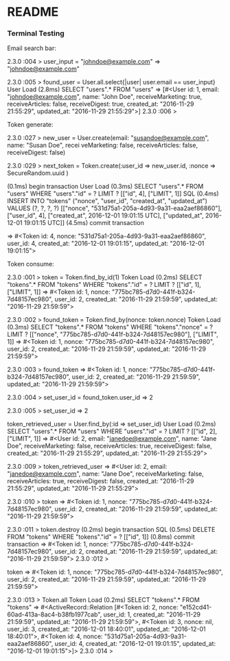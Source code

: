 # README

### Terminal Testing

Email search bar:

2.3.0 :004 > user_input = "johndoe@example.com"
 => "johndoe@example.com"

2.3.0 :005 > found_user = User.all.select{|user| user.email == user_input}
  User Load (2.8ms)  SELECT "users".* FROM "users"
=> [#<User id: 1, email: "johndoe@example.com", name: "John Doe", receiveMarketing: true, receiveArticles: false, receiveDigest: true, created_at: "2016-11-29 21:55:29", updated_at: "2016-11-29 21:55:29">]
2.3.0 :006 >

Token generate:

2.3.0 :027 > new_user = User.create(email: "susandoe@example.com", name: "Susan Doe", recei
veMarketing: false, receiveArticles: false, receiveDigest: false)

2.3.0 :029 > next_token = Token.create(:user_id => new_user.id, :nonce => SecureRandom.uuid
)

(0.1ms)  begin transaction
User Load (0.3ms)  SELECT  "users".* FROM "users" WHERE "users"."id" = ? LIMIT ?  [["id", 4], ["LIMIT", 1]]
SQL (0.4ms)  INSERT INTO "tokens" ("nonce", "user_id", "created_at", "updated_at") VALUES (?, ?, ?, ?)  [["nonce", "531d75a1-205a-4d93-9a31-eaa2aef86860"], ["user_id", 4], ["created_at", 2016-12-01 19:01:15 UTC], ["updated_at", 2016-12-01 19:01:15 UTC]]
 (4.5ms)  commit transaction

=> #<Token id: 4, nonce: "531d75a1-205a-4d93-9a31-eaa2aef86860", user_id: 4, created_at: "2016-12-01 19:01:15", updated_at: "2016-12-01 19:01:15">

Token consume:

2.3.0 :001 > token = Token.find_by_id(1)
  Token Load (0.2ms)  SELECT  "tokens".* FROM "tokens" WHERE "tokens"."id" = ? LIMIT ?  [["id", 1], ["LIMIT", 1]]
 => #<Token id: 1, nonce: "775bc785-d7d0-441f-b324-7d48157ec980", user_id: 2, created_at: "2016-11-29 21:59:59", updated_at: "2016-11-29 21:59:59">

2.3.0 :002 > found_token = Token.find_by(nonce:  token.nonce)
  Token Load (0.3ms)  SELECT  "tokens".* FROM "tokens" WHERE "tokens"."nonce" = ? LIMIT ?  [["nonce", "775bc785-d7d0-441f-b324-7d48157ec980"], ["LIMIT", 1]]
 => #<Token id: 1, nonce: "775bc785-d7d0-441f-b324-7d48157ec980", user_id: 2, created_at: "2016-11-29 21:59:59", updated_at: "2016-11-29 21:59:59">

2.3.0 :003 > found_token
 => #<Token id: 1, nonce: "775bc785-d7d0-441f-b324-7d48157ec980", user_id: 2, created_at: "2016-11-29 21:59:59", updated_at: "2016-11-29 21:59:59">

2.3.0 :004 > set_user_id = found_token.user_id
 => 2

2.3.0 :005 > set_user_id
 => 2

 token_retrieved_user = User.find_by(:id => set_user_id)
   User Load (0.2ms)  SELECT  "users".* FROM "users" WHERE "users"."id" = ? LIMIT ?  [["id", 2], ["LIMIT", 1]]
  => #<User id: 2, email: "janedoe@example.com", name: "Jane Doe", receiveMarketing: false, receiveArticles: true, receiveDigest: false, created_at: "2016-11-29 21:55:29", updated_at: "2016-11-29 21:55:29">

 2.3.0 :009 > token_retrieved_user
  => #<User id: 2, email: "janedoe@example.com", name: "Jane Doe", receiveMarketing: false, receiveArticles: true, receiveDigest: false, created_at: "2016-11-29 21:55:29", updated_at: "2016-11-29 21:55:29">

 2.3.0 :010 > token
  => #<Token id: 1, nonce: "775bc785-d7d0-441f-b324-7d48157ec980", user_id: 2, created_at: "2016-11-29 21:59:59", updated_at: "2016-11-29 21:59:59">

 2.3.0 :011 > token.destroy
    (0.2ms)  begin transaction
   SQL (0.5ms)  DELETE FROM "tokens" WHERE "tokens"."id" = ?  [["id", 1]]
    (0.8ms)  commit transaction
  => #<Token id: 1, nonce: "775bc785-d7d0-441f-b324-7d48157ec980", user_id: 2, created_at: "2016-11-29 21:59:59", updated_at: "2016-11-29 21:59:59">
 2.3.0 :012 >

 token
  => #<Token id: 1, nonce: "775bc785-d7d0-441f-b324-7d48157ec980", user_id: 2, created_at: "2016-11-29 21:59:59", updated_at: "2016-11-29 21:59:59">

2.3.0 :013 > Token.all
   Token Load (0.2ms)  SELECT "tokens".* FROM "tokens"
  => #<ActiveRecord::Relation [#<Token id: 2, nonce: "e152cd41-60ad-413a-8ac4-b38fb1977cab", user_id: 1, created_at: "2016-11-29 21:59:59", updated_at: "2016-11-29 21:59:59">, #<Token id: 3, nonce: nil, user_id: 3, created_at: "2016-12-01 18:40:01", updated_at: "2016-12-01 18:40:01">, #<Token id: 4, nonce: "531d75a1-205a-4d93-9a31-eaa2aef86860", user_id: 4, created_at: "2016-12-01 19:01:15", updated_at: "2016-12-01 19:01:15">]>
 2.3.0 :014 >
